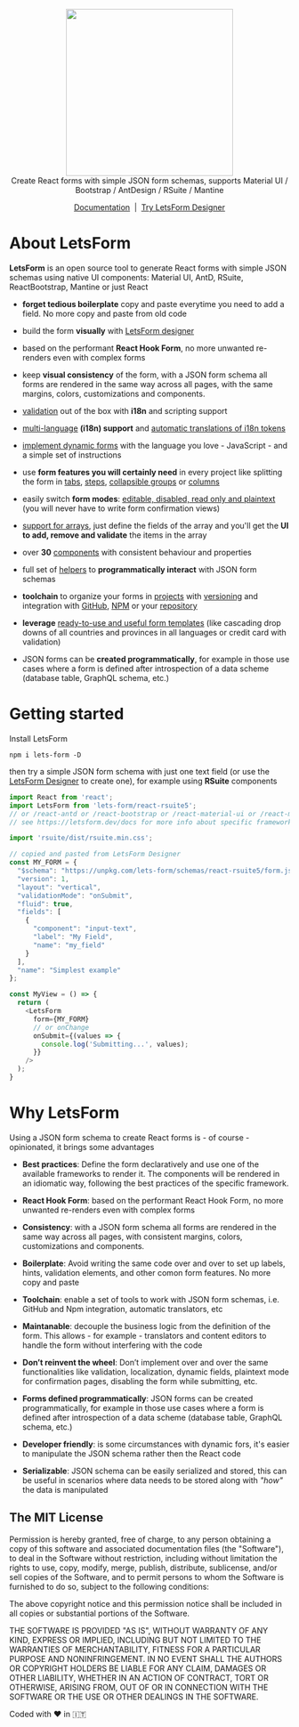 <p align="center">
  <img width="300" src="https://raw.githubusercontent.com/guidone/lets-form/main/scripts/assets/logo-ext%403x.png">
  <br/>
   Create React forms with simple JSON form schemas, supports Material UI / Bootstrap / AntDesign / RSuite / Mantine
</p>
<p align="center">
  <a href="https://letsform.dev">Documentation</a>
  &nbsp;|&nbsp;
  <a href="https://designer.letsform.dev">Try LetsForm Designer</a>
</p>

# About LetsForm
**LetsForm** is an open source tool to generate React forms with simple JSON schemas using native UI components: Material UI, AntD, RSuite, ReactBootstrap, Mantine or just React

* **forget tedious boilerplate** copy and paste everytime you need to add a field. No more copy and paste from old code

* build the form **visually** with [LetsForm designer](https://designer.letsform.dev)

* based on the performant **React Hook Form**, no more unwanted re-renders even with complex forms

* keep **visual consistency** of the form, with a JSON form schema all forms are rendered in the same way across all pages,
with the same margins, colors, customizations and components.

* [validation](https://letsform.dev/advanced/validation) out of the box with **i18n** and scripting support

* [multi-language](https://letsform.dev/lets-form-designer/automatic-translations) **(i18n) support** and
[automatic translations of i18n tokens](https://letsform.dev/lets-form-designer/i18n-support#autocomplete-translations)

* [implement dynamic forms](https://letsform.dev/advanced/form-scripts) with the language you love - JavaScript -
and a simple set of instructions

* use **form features you will certainly need** in every project like splitting the form in
[tabs](https://letsform.dev/components/tabs#tabs), [steps](https://letsform.dev/components/steps),
[collapsible groups](https://letsform.dev/components/group) or [columns](https://letsform.dev/components/two-columns)

* easily switch **form modes**: [editable, disabled, read only and plaintext](https://letsform.dev/advanced/form-modes)
(you will never have to write form confirmation views)

* [support for arrays](https://letsform.dev/components/array), just define the fields of the array and you'll get the
**UI to add, remove and validate** the items in the array

* over **30** [components](https://letsform.dev/components-matrix) with consistent behaviour and properties

* full set of [helpers](https://letsform.dev/advanced/helpers) to **programmatically interact** with JSON form schemas

* **toolchain** to organize your forms in [projects](https://letsform.dev/lets-form-designer/projects) with
[versioning](https://letsform.dev/lets-form-designer/versioning) and integration with
[GitHub](https://letsform.dev/lets-form-designer/export-to-github), [NPM](https://letsform.dev/lets-form-designer/export-to-npm)
or your [repository](https://letsform.dev/lets-form-designer/export-to-file)

* **leverage** [ready-to-use and useful form templates](https://letsform.dev//lets-form-designer/templates) (like cascading
drop downs of all countries and provinces in all languages or credit card with validation)

* JSON forms can be **created programmatically**, for example in those use cases where a form is defined after introspection
of a data scheme (database table, GraphQL schema, etc.)

# Getting started
Install LetsForm

```
npm i lets-form -D
```

then try a simple JSON form schema with just one text field (or use the [LetsForm Designer](https://designer.letsform.dev) to create one), for example using **RSuite** components

```js
import React from 'react';
import LetsForm from 'lets-form/react-rsuite5';
// or /react-antd or /react-bootstrap or /react-material-ui or /react-mantine or /react
// see https://letsform.dev/docs for more info about specific frameworks

import 'rsuite/dist/rsuite.min.css';

// copied and pasted from LetsForm Designer
const MY_FORM = {
  "$schema": "https://unpkg.com/lets-form/schemas/react-rsuite5/form.json",
  "version": 1,
  "layout": "vertical",
  "validationMode": "onSubmit",
  "fluid": true,
  "fields": [
    {
      "component": "input-text",
      "label": "My Field",
      "name": "my_field"
    }
  ],
  "name": "Simplest example"
};

const MyView = () => {
  return (
    <LetsForm
      form={MY_FORM}
      // or onChange
      onSubmit={(values => {
        console.log('Submitting...', values);
      }}
    />
  );
}
```

# Why LetsForm
Using a JSON form schema to create React forms is - of course - opinionated, it brings some advantages

- **Best practices**: Define the form declaratively and use one of the available frameworks to render it. The components will be rendered in an idiomatic way, following the best practices of the specific framework.

- **React Hook Form**: based on the performant React Hook Form, no more unwanted re-renders even with complex forms

- **Consistency**: with a JSON form schema all forms are rendered in the same way across all pages, with consistent margins, colors, customizations and components.

- **Boilerplate**: Avoid writing the same code over and over to set up labels, hints, validation elements, and other comon form features. No more copy and paste

- **Toolchain**: enable a set of tools to work with JSON form schemas, i.e. GitHub and Npm integration, automatic translators, etc

- **Maintanable**: decouple the business logic from the definition of the form. This allows - for example - translators and content editors to handle the form without interfering with the code

- **Don’t reinvent the wheel**: Don’t implement over and over the same functionalities like validation, localization, dynamic fields, plaintext mode for confirmation pages, disabling the form while submitting, etc.

- **Forms defined programmatically**: JSON forms can be created programmatically, for example in those use cases where a form is defined after introspection of a data scheme (database table, GraphQL schema, etc.)

- **Developer friendly**: is some circumstances with dynamic fors, it's easier to manipulate
  the JSON schema rather then the React code

- **Serializable**: JSON schema can be easily serialized and stored, this can be useful in scenarios where data needs to be stored along with *"how"* the data is manipulated

## The MIT License
Permission is hereby granted, free of charge, to any person obtaining a copy
of this software and associated documentation files (the "Software"), to deal in the Software without restriction, including without limitation the rights to use, copy, modify, merge, publish, distribute, sublicense, and/or sell copies of the Software, and to permit persons to whom the Software is furnished to do so, subject to the following conditions:

The above copyright notice and this permission notice shall be included in
all copies or substantial portions of the Software.

THE SOFTWARE IS PROVIDED "AS IS", WITHOUT WARRANTY OF ANY KIND, EXPRESS OR IMPLIED, INCLUDING BUT NOT LIMITED TO THE WARRANTIES OF MERCHANTABILITY, FITNESS FOR A PARTICULAR PURPOSE AND NONINFRINGEMENT. IN NO EVENT SHALL THE
AUTHORS OR COPYRIGHT HOLDERS BE LIABLE FOR ANY CLAIM, DAMAGES OR OTHER LIABILITY, WHETHER IN AN ACTION OF CONTRACT, TORT OR OTHERWISE, ARISING FROM, OUT OF OR IN CONNECTION WITH THE SOFTWARE OR THE USE OR OTHER DEALINGS IN THE SOFTWARE.

Coded with :heart: in :it:
